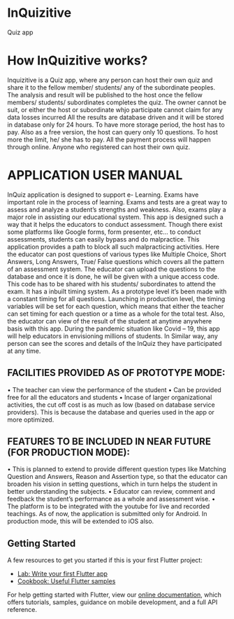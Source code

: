 # InQuizitive

Quiz app

# How InQuizitive works?
Inquizitive is a Quiz app, where any person can host their own quiz and share it to the fellow member/ students/ any of the subordinate peoples. The analysis and result will be published to the host once the fellow members/ students/ subordinates completes the quiz. The owner cannot be suit, or either the host or subordinate whjo participate cannot claim for any data losses incurred All the results are database driven and it will be stored in database only for 24 hours. To have more storage period, the host has to pay. Also as a free version, the host can query only 10 questions. To host more the limit, he/ she has to pay. All the payment process will happen through online. Anyone who registered can host their own quiz.

# APPLICATION USER MANUAL
InQuiz application is designed to support e- Learning. Exams have important role in the process of learning. Exams and tests are a great way to assess and analyze a student’s strengths and weakness. Also, exams play a major role in assisting our educational system. This app is designed such a way that it helps the educators to conduct assessment. Though there exist some platforms like Google forms, form presenter, etc… to conduct assessments, students can easily bypass and do malpractice. This application provides a path to block all such malpracticing activities. Here the educator can post questions of various types like Multiple Choice, Short Answers, Long Answers, True/ False questions which covers all the pattern of an assessment system. The educator can upload the questions to the database and once it is done, he will be given with a unique access code.
This code has to be shared with his students/ subordinates to attend the exam. It has a inbuilt timing system. As a prototype level it’s been made with a constant timing for all questions. Launching in production level, the timing variables will be set for each question, which means that either the teacher can set timing for each question or a time as a whole for the total test.
Also, the educator can view of the result of the student at anytime anywhere basis with this app. During the pandemic situation like Covid – 19, this app will help educators in envisioning millions of students. In Similar way, any person can see the scores and details of the InQuiz they have participated at any time.

## FACILITIES PROVIDED AS OF PROTOTYPE MODE:
• The teacher can view the performance of the student
• Can be provided free for all the educators and students
• Incase of larger organizational activities, the cut off cost is as much as low (based on database service providers). This is because the database and queries used in the app or more optimized.

## FEATURES TO BE INCLUDED IN NEAR FUTURE (FOR PRODUCTION MODE):
• This is planned to extend to provide different question types like Matching Question and Answers, Reason and Assertion type, so that the educator can broaden his vision in setting questions, which in turn helps the student in better understanding the subjects.
• Educator can review, comment and feedback the student’s performance as a whole and assessment wise.
• The platform is to be integrated with the youtube for live and recorded teachings.
As of now, the application is submitted only for Android. In production mode, this will be extended to iOS also.

## Getting Started

A few resources to get you started if this is your first Flutter project:

- [Lab: Write your first Flutter app](https://flutter.dev/docs/get-started/codelab)
- [Cookbook: Useful Flutter samples](https://flutter.dev/docs/cookbook)

For help getting started with Flutter, view our
[online documentation](https://flutter.dev/docs), which offers tutorials,
samples, guidance on mobile development, and a full API reference.
